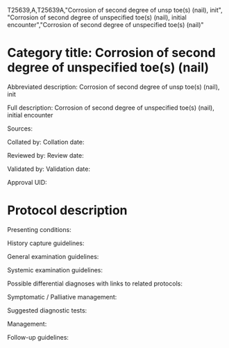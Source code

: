 T25639,A,T25639A,"Corrosion of second degree of unsp toe(s) (nail), init", "Corrosion of second degree of unspecified toe(s) (nail), initial encounter","Corrosion of second degree of unspecified toe(s) (nail)"
# Category title: Corrosion of second degree of unspecified toe(s) (nail)

Abbreviated description: Corrosion of second degree of unsp toe(s) (nail), init

Full description: Corrosion of second degree of unspecified toe(s) (nail), initial encounter

Sources:

Collated by:
Collation date:

Reviewed by:
Review date:

Validated by:
Validation date:

Approval UID:

# Protocol description

Presenting conditions:

History capture guidelines:

General examination guidelines:

Systemic examination guidelines:

Possible differential diagnoses with links to related protocols:

Symptomatic / Palliative management:

Suggested diagnostic tests:

Management:

Follow-up guidelines:
